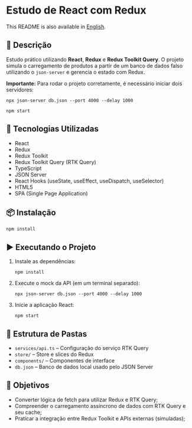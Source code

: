 <h1>Estudo de React com Redux</h1>
<p>
  This README is also available in <a href="./README.md">English</a>.
</p>
<h2>📌 Descrição</h2>
<p>
  Estudo prático utilizando <strong>React</strong>, <strong>Redux</strong> e <strong>Redux Toolkit Query</strong>.
  O projeto simula o carregamento de produtos a partir de um banco de dados falso utilizando o <code>json-server</code> e gerencia o estado com Redux.
</p>
<p>
  <strong>Importante:</strong> Para rodar o projeto corretamente, é necessário iniciar dois servidores:
</p>
<pre><code>npx json-server db.json --port 4000 --delay 1000</code></pre>
<pre><code>npm start</code></pre>
<h2>🚀 Tecnologias Utilizadas</h2>
<ul>
  <li>React</li>
  <li>Redux</li>
  <li>Redux Toolkit</li>
  <li>Redux Toolkit Query (RTK Query)</li>
  <li>TypeScript</li>
  <li>JSON Server</li>
  <li>React Hooks (useState, useEffect, useDispatch, useSelector)</li>
  <li>HTML5</li>
  <li>SPA (Single Page Application)</li>
</ul>
<h2>📦 Instalação</h2>
<pre><code>npm install</code></pre>
<h2>▶️ Executando o Projeto</h2>
<ol>
  <li>Instale as dependências:</li>
  <pre><code>npm install</code></pre>
  <li>Execute o mock da API (em um terminal separado):</li>
  <pre><code>npx json-server db.json --port 4000 --delay 1000</code></pre>
  <li>Inicie a aplicação React:</li>
  <pre><code>npm start</code></pre>
</ol>
<h2>📁 Estrutura de Pastas</h2>
<ul>
  <li><code>services/api.ts</code> – Configuração do serviço RTK Query</li>
  <li><code>store/</code> – Store e slices do Redux</li>
  <li><code>components/</code> – Componentes de interface</li>
  <li><code>db.json</code> – Banco de dados local usado pelo JSON Server</li>
</ul>
<h2>🎯 Objetivos</h2>
<ul>
  <li>Converter lógica de fetch para utilizar Redux e RTK Query;</li>
  <li>Compreender o carregamento assíncrono de dados com RTK Query e seu cache;</li>
  <li>Praticar a integração entre Redux Toolkit e APIs externas (simuladas);</li>
</ul>
